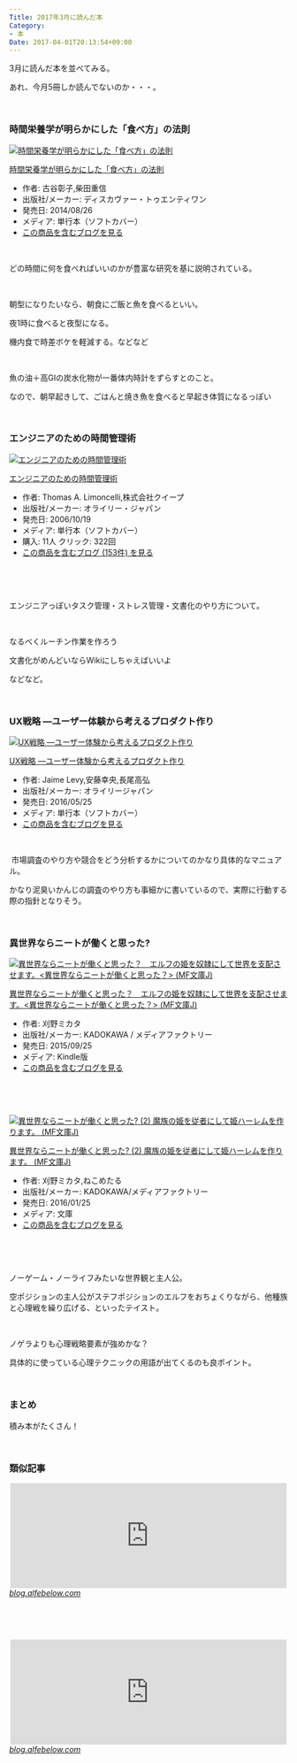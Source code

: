 ```yaml
---
Title: 2017年3月に読んだ本
Category:
- 本
Date: 2017-04-01T20:13:54+09:00
---
```


<p>3月に読んだ本を並べてみる。</p>
<p>あれ、今月5冊しか読んでないのか・・・。</p>
<p> </p>

### 時間栄養学が明らかにした「食べ方」の法則

<div class="freezed">
<div class="external-link-detail"><a href="http://www.amazon.co.jp/exec/obidos/ASIN/4799314424/ab1025-22/"><img class="external-link-detail-image" title="時間栄養学が明らかにした「食べ方」の法則" src="https://images-fe.ssl-images-amazon.com/images/I/51nJvOQjTXL._SL160_.jpg" alt="時間栄養学が明らかにした「食べ方」の法則" /></a>
<div class="external-link-detail-info">
<p class="external-link-detail-title"><a href="http://www.amazon.co.jp/exec/obidos/ASIN/4799314424/ab1025-22/">時間栄養学が明らかにした「食べ方」の法則</a></p>
<ul>
<li><span class="external-link-detail-label">作者:</span> 古谷彰子,柴田重信</li>
<li><span class="external-link-detail-label">出版社/メーカー:</span> ディスカヴァー・トゥエンティワン</li>
<li><span class="external-link-detail-label">発売日:</span> 2014/08/26</li>
<li><span class="external-link-detail-label">メディア:</span> 単行本（ソフトカバー）</li>
<li><a href="http://d.hatena.ne.jp/asin/4799314424/ab1025-22" target="_blank">この商品を含むブログを見る</a></li>
</ul>
</div>
<div class="external-link-detail-foot"> </div>
</div>
</div>
<p>どの時間に何を食べればいいのかが豊富な研究を基に説明されている。</p>
<p> </p>
<p>朝型になりたいなら、朝食にご飯と魚を食べるといい。</p>
<p>夜1時に食べると夜型になる。</p>
<p>機内食で時差ボケを軽減する。などなど</p>
<p> </p>
<p>魚の油＋高GIの炭水化物が一番体内時計をずらすとのこと。</p>
<p>なので、朝早起きして、ごはんと焼き魚を食べると早起き体質になるっぽい</p>
<p> </p>

### エンジニアのための時間管理術

<div class="freezed">
<div class="external-link-detail"><a href="http://www.amazon.co.jp/exec/obidos/ASIN/4873113075/ab1025-22/"><img class="external-link-detail-image" title="エンジニアのための時間管理術" src="https://images-fe.ssl-images-amazon.com/images/I/51jWtxU0sAL._SL160_.jpg" alt="エンジニアのための時間管理術" /></a>
<div class="external-link-detail-info">
<p class="external-link-detail-title"><a href="http://www.amazon.co.jp/exec/obidos/ASIN/4873113075/ab1025-22/">エンジニアのための時間管理術</a></p>
<ul>
<li><span class="external-link-detail-label">作者:</span> Thomas A. Limoncelli,株式会社クイープ</li>
<li><span class="external-link-detail-label">出版社/メーカー:</span> オライリー・ジャパン</li>
<li><span class="external-link-detail-label">発売日:</span> 2006/10/19</li>
<li><span class="external-link-detail-label">メディア:</span> 単行本（ソフトカバー）</li>
<li><span class="external-link-detail-label">購入</span>: 11人 <span class="external-link-detail-label">クリック</span>: 322回</li>
<li><a href="http://d.hatena.ne.jp/asin/4873113075/ab1025-22" target="_blank">この商品を含むブログ (153件) を見る</a></li>
</ul>
</div>
<div class="external-link-detail-foot"> </div>
</div>
</div>
<p> </p>
<p>エンジニアっぽいタスク管理・ストレス管理・文書化のやり方について。</p>
<p> </p>
<p>なるべくルーチン作業を作ろう</p>
<p>文書化がめんどいならWikiにしちゃえばいいよ</p>
<p>などなど。</p>
<p> </p>

### UX戦略 ―ユーザー体験から考えるプロダクト作り

<div class="freezed">
<div class="external-link-detail"><a href="http://www.amazon.co.jp/exec/obidos/ASIN/4873117542/ab1025-22/"><img class="external-link-detail-image" title="UX戦略 ―ユーザー体験から考えるプロダクト作り" src="https://images-fe.ssl-images-amazon.com/images/I/51Hw-xkXYaL._SL160_.jpg" alt="UX戦略 ―ユーザー体験から考えるプロダクト作り" /></a>
<div class="external-link-detail-info">
<p class="external-link-detail-title"><a href="http://www.amazon.co.jp/exec/obidos/ASIN/4873117542/ab1025-22/">UX戦略 ―ユーザー体験から考えるプロダクト作り</a></p>
<ul>
<li><span class="external-link-detail-label">作者:</span> Jaime Levy,安藤幸央,長尾高弘</li>
<li><span class="external-link-detail-label">出版社/メーカー:</span> オライリージャパン</li>
<li><span class="external-link-detail-label">発売日:</span> 2016/05/25</li>
<li><span class="external-link-detail-label">メディア:</span> 単行本（ソフトカバー）</li>
<li><a href="http://d.hatena.ne.jp/asin/4873117542/ab1025-22" target="_blank">この商品を含むブログを見る</a></li>
</ul>
</div>
<div class="external-link-detail-foot"> </div>
</div>
</div>
<p> 市場調査のやり方や競合をどう分析するかについてのかなり具体的なマニュアル。</p>
<p>かなり泥臭いかんじの調査のやり方も事細かに書いているので、実際に行動する際の指針となりそう。</p>
<p> </p>

### 異世界ならニートが働くと思った? 

<div class="freezed">
<div class="external-link-detail"><a href="http://www.amazon.co.jp/exec/obidos/ASIN/B01486BOAQ/ab1025-22/"><img class="external-link-detail-image" title="異世界ならニートが働くと思った？　エルフの姫を奴隷にして世界を支配させます。&lt;異世界ならニートが働くと思った？&gt; (MF文庫J)" src="https://images-fe.ssl-images-amazon.com/images/I/619wD4p3%2BrL._SL160_.jpg" alt="異世界ならニートが働くと思った？　エルフの姫を奴隷にして世界を支配させます。&lt;異世界ならニートが働くと思った？&gt; (MF文庫J)" /></a>
<div class="external-link-detail-info">
<p class="external-link-detail-title"><a href="http://www.amazon.co.jp/exec/obidos/ASIN/B01486BOAQ/ab1025-22/">異世界ならニートが働くと思った？　エルフの姫を奴隷にして世界を支配させます。&lt;異世界ならニートが働くと思った？&gt; (MF文庫J)</a></p>
<ul>
<li><span class="external-link-detail-label">作者:</span> 刈野ミカタ</li>
<li><span class="external-link-detail-label">出版社/メーカー:</span> KADOKAWA / メディアファクトリー</li>
<li><span class="external-link-detail-label">発売日:</span> 2015/09/25</li>
<li><span class="external-link-detail-label">メディア:</span> Kindle版</li>
<li><a href="http://d.hatena.ne.jp/asin/B01486BOAQ/ab1025-22" target="_blank">この商品を含むブログを見る</a></li>
</ul>
</div>
<div class="external-link-detail-foot"> </div>
</div>
</div>
<p> </p>
<div class="freezed">
<div class="external-link-detail"><a href="http://www.amazon.co.jp/exec/obidos/ASIN/4040680316/ab1025-22/"><img class="external-link-detail-image" title="異世界ならニートが働くと思った? (2) 魔族の姫を従者にして姫ハーレムを作ります。 (MF文庫J)" src="https://images-fe.ssl-images-amazon.com/images/I/61XEt%2BJ--tL._SL160_.jpg" alt="異世界ならニートが働くと思った? (2) 魔族の姫を従者にして姫ハーレムを作ります。 (MF文庫J)" /></a>
<div class="external-link-detail-info">
<p class="external-link-detail-title"><a href="http://www.amazon.co.jp/exec/obidos/ASIN/4040680316/ab1025-22/">異世界ならニートが働くと思った? (2) 魔族の姫を従者にして姫ハーレムを作ります。 (MF文庫J)</a></p>
<ul>
<li><span class="external-link-detail-label">作者:</span> 刈野ミカタ,ねこめたる</li>
<li><span class="external-link-detail-label">出版社/メーカー:</span> KADOKAWA/メディアファクトリー</li>
<li><span class="external-link-detail-label">発売日:</span> 2016/01/25</li>
<li><span class="external-link-detail-label">メディア:</span> 文庫</li>
<li><a href="http://d.hatena.ne.jp/asin/4040680316/ab1025-22" target="_blank">この商品を含むブログを見る</a></li>
</ul>
</div>
<div class="external-link-detail-foot"> </div>
</div>
</div>
<p> </p>
<p>ノーゲーム・ノーライフみたいな世界観と主人公。</p>
<p>空ポジションの主人公がステフポジションのエルフをおちょくりながら、他種族と心理戦を繰り広げる、といったテイスト。</p>
<p> </p>
<p>ノゲラよりも心理戦略要素が強めかな？</p>
<p>具体的に使っている心理テクニックの用語が出てくるのも良ポイント。</p>
<p> </p>

### まとめ

<p>積み本がたくさん！</p>
<p> </p>

### 類似記事 

<p><iframe class="embed-card embed-blogcard" style="display: block; width: 100%; height: 190px; max-width: 500px; margin: auto;" title="2017年2月に読んだ本 - FUN YOU BLOG" src="http://blog.alfebelow.com/embed/2017/03/02/2017%E5%B9%B42%E6%9C%88%E3%81%AB%E8%AA%AD%E3%82%93%E3%81%A0%E6%9C%AC" frameborder="0" scrolling="no"></iframe><cite class="hatena-citation"><a href="http://blog.alfebelow.com/entry/2017/03/02/2017%E5%B9%B42%E6%9C%88%E3%81%AB%E8%AA%AD%E3%82%93%E3%81%A0%E6%9C%AC">blog.alfebelow.com</a></cite></p>
<p> </p>
<p> </p>
<p><iframe class="embed-card embed-blogcard" style="display: block; width: 100%; height: 190px; max-width: 500px; margin: auto;" title="2017年1月に読んだ本 - FUN YOU BLOG" src="http://blog.alfebelow.com/embed/2017/02/01/2017%E5%B9%B41%E6%9C%88%E3%81%AB%E8%AA%AD%E3%82%93%E3%81%A0%E6%9C%AC" frameborder="0" scrolling="no"></iframe><cite class="hatena-citation"><a href="http://blog.alfebelow.com/entry/2017/02/01/2017%E5%B9%B41%E6%9C%88%E3%81%AB%E8%AA%AD%E3%82%93%E3%81%A0%E6%9C%AC">blog.alfebelow.com</a></cite></p>
<p> </p>
